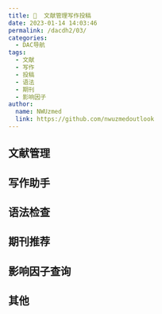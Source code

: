 ```yaml
---
title: 📑  文献管理写作投稿
date: 2023-01-14 14:03:46
permalink: /dacdh2/03/
categories: 
  - DAC导航
tags: 
  - 文献
  - 写作
  - 投稿
  - 语法
  - 期刊
  - 影响因子
author: 
  name: NWUzmed
  link: https://github.com/nwuzmedoutlook
---
```


## 文献管理

<ClientOnly>
  <Card :cardData="cardData0" :cardListSize=4 carTitlColor="#000" carHoverColor="#000" />
</ClientOnly>

## 写作助手

<ClientOnly>
  <Card :cardData="cardData1" :cardListSize=4 carTitlColor="#000" carHoverColor="#000" />
</ClientOnly>

## 语法检查

<ClientOnly>
  <Card :cardData="cardData2" :cardListSize=4 carTitlColor="#000" carHoverColor="#000" />
</ClientOnly>

## 期刊推荐

<ClientOnly>
  <Card :cardData="cardData3" :cardListSize=4 carTitlColor="#000" carHoverColor="#000" />
</ClientOnly>

## 影响因子查询

<ClientOnly>
  <Card :cardData="cardData4" :cardListSize=4 carTitlColor="#000" carHoverColor="#000" />
</ClientOnly>

## 其他

<ClientOnly>
  <Card :cardData="cardData5" :cardListSize=4 carTitlColor="#000" carHoverColor="#000" />
</ClientOnly>

<script>
export default {
  data() {
    return {
      cardData0: [
{id: "0", cardSrc: "https://www.softhead-citavi.com/blog/2328", cardImgSrc: "https://api.xinac.net/icon/?url=https://www.softhead-citavi.com/blog/2328", cardName: "Citavi 6 从入门到精通", cardContent: "Citavi文献管理与知识组织软件",},
{cardSrc: "https://www.howsci.com/", cardImgSrc: "https://api.xinac.net/icon/?url=https://www.howsci.com/", cardName: "科研动力", cardContent: "专注EndNote使用方法；关注科研方法与论文写作",},
{cardSrc: "https://mp.weixin.qq.com/s?__biz=MzU1NjA4NDgzMg==&amp;mid=100001841&amp;idx=1&amp;sn=3b4d6fe634d35343796e4b231340877d&amp;chksm=7bcb333e4cbcba2893c479512f19c03de3c4aa08cef475ee0f5ea00c4b368d9b062493476740&amp;mpshare=1&amp;scene=23&amp;srcid=0331ExAJQxIljLswJD8hKrfL&amp;sharer_sharetime=1617152013250&amp;sharer_shareid=4bd6ca1811ddbfed9a53195955832634#rd", cardImgSrc: "https://api.xinac.net/icon/?url=https://mp.weixin.qq.com/s?__biz=MzU1NjA4NDgzMg==&amp;mid=100001841&amp;idx=1&amp;sn=3b4d6fe634d35343796e4b231340877d&amp;chksm=7bcb333e4cbcba2893c479512f19c03de3c4aa08cef475ee0f5ea00c4b368d9b062493476740&amp;mpshare=1&amp;scene=23&amp;srcid=0331ExAJQxIljLswJD8hKrfL&amp;sharer_sharetime=1617152013250&amp;sharer_shareid=4bd6ca1811ddbfed9a53195955832634#rd", cardName: "子聿学长", cardContent: "EndNote教程汇总",},
{cardSrc: "https://www.connectedpapers.com/", cardImgSrc: "https://api.xinac.net/icon/?url=https://www.connectedpapers.com/", cardName: "Connected Papers", cardContent: "Explore connected papers in a visual graph",},
{cardSrc: "https://mypitaya.com/", cardImgSrc: "https://api.xinac.net/icon/?url=https://mypitaya.com/", cardName: "火龙果写作", cardContent: "AI驱动的文字生产力工具",},
{cardSrc: "https://mp.weixin.qq.com/s/ElGoNopa2ftAlNjbl28Zfg", cardImgSrc: "https://api.xinac.net/icon/?url=https://mp.weixin.qq.com/s/ElGoNopa2ftAlNjbl28Zfg", cardName: "青柠学术", cardContent: "学术干货大荟萃！收藏就对了！",},
{cardSrc: "https://www.home-for-researchers.com/", cardImgSrc: "https://api.xinac.net/icon/?url=https://www.home-for-researchers.com/", cardName: "科研者之家", cardContent: "scihub-SCI写作神器-国家自然科学基金-期刊查询",},
{cardSrc: "http://www.keyanzhiku.com/", cardImgSrc: "https://api.xinac.net/icon/?url=http://www.keyanzhiku.com/", cardName: "科研Z库", cardContent: "找技术找资源找图书找服务",},
{cardSrc: "https://www.slager.cn/", cardImgSrc: "https://api.xinac.net/icon/?url=https://www.slager.cn/", cardName: "Slager", cardContent: "好的工具让你站在巨人的肩膀上",},
{cardSrc: "https://www.xiantao.love/", cardImgSrc: "https://api.xinac.net/icon/?url=https://www.xiantao.love/", cardName: "仙桃学术", cardContent: "让每一位医生/医学生提升科研效率，轻松搞定SCI论文写作和生物信息学数据分析。",},
{cardSrc: "https://www.citexs.com/", cardImgSrc: "https://api.xinac.net/icon/?url=https://www.citexs.com/", cardName: "citexs-赛特新思生物医学科研助手", cardContent: "文献检索 SCI写作辅助 AI研究选题 图文检索 资讯&解读 科研工具",},
{cardSrc: "https://www.fir.ai/", cardImgSrc: "https://api.xinac.net/icon/?url=https://www.fir.ai/", cardName: "边写边搜", cardContent: "超级连接，快速成文",},
{cardSrc: "http://www.scirobot.com.cn/", cardImgSrc: "https://api.xinac.net/icon/?url=http://www.scirobot.com.cn/", cardName: "AI智能翻译写作机器人(v2.0)", cardContent: "免费在线SCI翻译写作工具",},
{cardSrc: "https://www.miaowrite.com/", cardImgSrc: "https://api.xinac.net/icon/?url=https://www.miaowrite.com/", cardName: "妙写", cardContent: "专注论文排版与管理，一键调整论文格式",},
{cardSrc: "https://xiezuocat.com/#/", cardImgSrc: "https://api.xinac.net/icon/?url=https://xiezuocat.com/#/", cardName: "秘塔写作猫", cardContent: "新一代AI写作伴侣，帮你推敲用语、斟酌文法、改写文风，还能实时同步翻译。",},
{cardSrc: "https://www.giiso.com/#/", cardImgSrc: "https://api.xinac.net/icon/?url=https://www.giiso.com/#/", cardName: "Giiso写作机器人", cardContent: "一款内容创作AI辅助工具",},
{cardSrc: "http://www.paper-digest.com/", cardImgSrc: "https://api.xinac.net/icon/?url=http://www.paper-digest.com/", cardName: "Paper Digest", cardContent: "Artificial Intelligence summarizes academic articles for you",},
{cardSrc: "https://www.phrasebank.manchester.ac.uk/", cardImgSrc: "https://api.xinac.net/icon/?url=https://www.phrasebank.manchester.ac.uk/", cardName: "Academic Phrasebank", cardContent: "英语写作的词句模板库",},
{cardSrc: "https://www.termonline.cn/index", cardImgSrc: "https://api.xinac.net/icon/?url=https://www.termonline.cn/index", cardName: "术语在线", cardContent: "权威的术语知识服务平台",},
{cardSrc: "https://shuyu.cnki.net/#/", cardImgSrc: "https://api.xinac.net/icon/?url=https://shuyu.cnki.net/#/", cardName: "知网百科", cardContent: "可信赖的学百科",},
{cardSrc: "http://hemingwayapp.com/", cardImgSrc: "https://api.xinac.net/icon/?url=http://hemingwayapp.com/", cardName: "Hemingway Editor", cardContent: "Hemingway App使您的写作大胆而清晰。",},
{cardSrc: "http://www.clichefinder.net/", cardImgSrc: "https://api.xinac.net/icon/?url=http://www.clichefinder.net/", cardName: "Cliché Finder", cardContent: "通过识别和消除陈旧或过度使用的单词，表达式和短语，快速提高您的写作和沟通技巧。",},
{cardSrc: "https://www.grammarly.com/", cardImgSrc: "https://api.xinac.net/icon/?url=https://www.grammarly.com/", cardName: "Grammarly", cardContent: "Free Online Writing Assistant",},
{cardSrc: "https://gramara.com/zh-s/", cardImgSrc: "https://api.xinac.net/icon/?url=https://gramara.com/zh-s/", cardName: "Gramara", cardContent: "The AI-Powered Grammar Checker",},
{cardSrc: "https://www.quillbot.com/", cardImgSrc: "https://api.xinac.net/icon/?url=https://www.quillbot.com/", cardName: "QuillBot AI", cardContent: "Paraphrasing Tool",},
{cardSrc: "http://www.paraphrase-tool.org/", cardImgSrc: "https://api.xinac.net/icon/?url=http://www.paraphrase-tool.org/", cardName: "Paraphrase Tool", cardContent: "Online Paraphrasing tool & Article Rewriter Tool",},
{cardSrc: "http://www.1checker.com/", cardImgSrc: "https://api.xinac.net/icon/?url=http://www.1checker.com/", cardName: "1Checker（易改）", cardContent: "校对、语法检查和智能润色",},
{cardSrc: "https://www.grammarcheck.me/#", cardImgSrc: "https://api.xinac.net/icon/?url=https://www.grammarcheck.me/#", cardName: "Grammar Check", cardContent: "Free Online Grammar Checker",},
{cardSrc: "https://virtualwritingtutor.com/", cardImgSrc: "https://api.xinac.net/icon/?url=https://virtualwritingtutor.com/", cardName: "Virtual Writing Tutor", cardContent: "检查语法，标点符号，拼写，释义和词汇等，操作简单",},
{cardSrc: "https://rewordify.com/", cardImgSrc: "https://api.xinac.net/icon/?url=https://rewordify.com/", cardName: "Rewordify", cardContent: "Understand what you read",},
{cardSrc: "https://www.nounplus.net/grammarcheck/", cardImgSrc: "https://api.xinac.net/icon/?url=https://www.nounplus.net/grammarcheck/", cardName: "NOUNPLUS", cardContent: "Grammar Check Online",},
{cardSrc: "https://spellcheckplus.com/", cardImgSrc: "https://api.xinac.net/icon/?url=https://spellcheckplus.com/", cardName: "SpellCheckPlus", cardContent: "Online Spelling and Grammar Checker for English as a Second Language",},
{cardSrc: "https://www.spellcheckonline.com/", cardImgSrc: "https://api.xinac.net/icon/?url=https://www.spellcheckonline.com/", cardName: "Spell'Check'Online", cardContent: "Free Online Spell Checker",},
{cardSrc: "https://www.gingersoftware.com/", cardImgSrc: "https://api.xinac.net/icon/?url=https://www.gingersoftware.com/", cardName: "Ginger", cardContent: "English Grammar & Writing App",},
{cardSrc: "https://www.reverso.net/text_translation.aspx?lang=ZH", cardImgSrc: "https://api.xinac.net/icon/?url=https://www.reverso.net/text_translation.aspx?lang=ZH", cardName: "Reverso", cardContent: "免费翻译, 词典, 语法",},
{cardSrc: "https://www.polishmywriting.com/", cardImgSrc: "https://api.xinac.net/icon/?url=https://www.polishmywriting.com/", cardName: "After the Deadline", cardContent: "Check Spelling, Style, and Grammar with After the Deadline",},
{cardSrc: "https://www.paperrater.com/free_paper_grader", cardImgSrc: "https://api.xinac.net/icon/?url=https://www.paperrater.com/free_paper_grader", cardName: "Paper Checker", cardContent: "Online Proofreader and Grammar Checker",},
{cardSrc: "http://www.xiuci.cn/", cardImgSrc: "https://api.xinac.net/icon/?url=http://www.xiuci.cn/", cardName: "词语助手", cardContent: "查询词语更简单！",},
{cardSrc: "http://www.eu-edit.com/col.jsp?id=118", cardImgSrc: "https://api.xinac.net/icon/?url=http://www.eu-edit.com/col.jsp?id=118", cardName: "Eu-edit", cardContent: "每日写作技巧更新",},
{cardSrc: "http://by.360xueke.com/#", cardImgSrc: "https://api.xinac.net/icon/?url=http://by.360xueke.com/#", cardName: "毕业论文资源导航", cardContent: "每日更新",},
{cardSrc: "https://www.boshuolunwen123.com/", cardImgSrc: "https://api.xinac.net/icon/?url=https://www.boshuolunwen123.com/", cardName: "博硕论文辅导网", cardContent: "硕士论文_博士论文_毕业论文范文_开题报告硕士论文_博士论文_毕业论文范文_开题报告",},
{cardSrc: "http://www.dioenglish.com/writing/", cardImgSrc: "https://api.xinac.net/icon/?url=http://www.dioenglish.com/writing/", cardName: "英语作文大全", cardContent: "英语作文,英语短文,英语手抄报,英语作文万能句子",},
{cardSrc: "http://www.lunwenstudy.com/", cardImgSrc: "https://api.xinac.net/icon/?url=http://www.lunwenstudy.com/", cardName: "学术堂", cardContent: "专业的论文学习平台",},
{cardSrc: "https://jcr.clarivate.com/JCRLandingPageAction.action", cardImgSrc: "https://api.xinac.net/icon/?url=https://jcr.clarivate.com/JCRLandingPageAction.action", cardName: "InCites  Journal Citation Reports", cardContent: "Search a journal title or select an option to get started",},
{cardSrc: "https://www.medreading.cn/", cardImgSrc: "https://api.xinac.net/icon/?url=https://www.medreading.cn/", cardName: "MedReading", cardContent: "查影响因子，读SCI文献",},
{cardSrc: "http://www.letpub.com.cn/index.php?page=resources", cardImgSrc: "https://api.xinac.net/icon/?url=http://www.letpub.com.cn/index.php?page=resources", cardName: "LetPub", cardContent: "sci论文写作，期刊投稿，IF查询，基金申请资源",},
{cardSrc: "http://www.keyanzhiku.com/qikan", cardImgSrc: "https://api.xinac.net/icon/?url=http://www.keyanzhiku.com/qikan", cardName: "科研Z库", cardContent: "中文核心期刊投稿推荐系统",},
{cardSrc: "https://sci.justscience.cn/", cardImgSrc: "https://api.xinac.net/icon/?url=https://sci.justscience.cn/", cardName: "唯问生物Justscience", cardContent: "中外核心期刊查询_2021年SCI期刊影响因子预测查询",},
{cardSrc: "https://www.medsci.cn/sci/journal_index", cardImgSrc: "https://api.xinac.net/icon/?url=https://www.medsci.cn/sci/journal_index", cardName: "MedSci梅斯", cardContent: "期刊智能查询工具",},
{cardSrc: "http://journal.biomart.cn/", cardImgSrc: "https://api.xinac.net/icon/?url=http://journal.biomart.cn/", cardName: "丁香通", cardContent: "SCI期刊数据库_影响因子查询",},
{cardSrc: "https://www.scholarscope.cn/tools/singlesearch.html", cardImgSrc: "https://api.xinac.net/icon/?url=https://www.scholarscope.cn/tools/singlesearch.html", cardName: "Scholarscope", cardContent: "期刊影响因子查询",},
{cardSrc: "https://www.scimagojr.com/", cardImgSrc: "https://api.xinac.net/icon/?url=https://www.scimagojr.com/", cardName: "SJR", cardContent: "Scimago Journal & Country Rank",},
{cardSrc: "https://www.editsprings.com/sciqkcx", cardImgSrc: "https://api.xinac.net/icon/?url=https://www.editsprings.com/sciqkcx", cardName: "EditSprings艾德思", cardContent: "专业的SCI期刊影响因子查询系统（2019-2020）-SCI润色、SCI翻译、论文翻译服务公司",},
{cardSrc: "https://ijournal.topeditsci.com/home", cardImgSrc: "https://api.xinac.net/icon/?url=https://ijournal.topeditsci.com/home", cardName: "Topedit", cardContent: "期刊查询与选择服务系统",},
{cardSrc: "https://www.journalguide.com/", cardImgSrc: "https://api.xinac.net/icon/?url=https://www.journalguide.com/", cardName: "JournalGuide", cardContent: "Find the best journal for your research",},
{cardSrc: "https://jane.biosemantics.org/", cardImgSrc: "https://api.xinac.net/icon/?url=https://jane.biosemantics.org/", cardName: "Journal/Author Name Estimator", cardContent: "Insert your title and/or abstract here",},
{cardSrc: "https://journalsuggester.springer.com/", cardImgSrc: "https://api.xinac.net/icon/?url=https://journalsuggester.springer.com/", cardName: "Springer Journal Suggester", cardContent: "nter your manuscript details to see a list of journals most suitable for your research.",},
{cardSrc: "https://journalfinder.elsevier.com/", cardImgSrc: "https://api.xinac.net/icon/?url=https://journalfinder.elsevier.com/", cardName: "JournalFinder", cardContent: "Enter title and abstract of your paper to easily find journals that could be best suited for publishing.",},
{cardSrc: "https://en-author-services.edanz.com/journal-selector", cardImgSrc: "https://api.xinac.net/icon/?url=https://en-author-services.edanz.com/journal-selector", cardName: "Edanz Group", cardContent: "Journal Selector",},
{cardSrc: "https://cassi.cas.org/search.jsp", cardImgSrc: "https://api.xinac.net/icon/?url=https://cassi.cas.org/search.jsp", cardName: "CASSI", cardContent: "CAS Source Index (CASSI) Search Tool",},
{cardSrc: "https://orcid.org/", cardImgSrc: "https://api.xinac.net/icon/?url=https://orcid.org/", cardName: "ORCID", cardContent: "a unique, persistent identifier free of charge to researchers",},
{cardSrc: "https://scirev.org/", cardImgSrc: "https://api.xinac.net/icon/?url=https://scirev.org/", cardName: "SciRev", cardContent: "Review the scientific review process",},
{cardSrc: "http://ztflh.xhma.com/", cardImgSrc: "https://api.xinac.net/icon/?url=http://ztflh.xhma.com/", cardName: "中图分类号", cardContent: "中图分类号查询,中国分类法,图书分类号,中国图书馆分类法",},
{cardSrc: "https://www.clcindex.com/", cardImgSrc: "https://api.xinac.net/icon/?url=https://www.clcindex.com/", cardName: "中图分类号查询", cardContent: "中国图书馆分类法 | 中图法 | 中图分类号",},
{cardSrc: "http://www.ztflh.com/", cardImgSrc: "https://api.xinac.net/icon/?url=http://www.ztflh.com/", cardName: "中国图书馆分类法", cardContent: "中图法分类号 - 中图分类 - 中国图书分类法简表",},

      ],
      
      cardData1: [
        {
          id: "1",
          cardSrc: "https://cn.vuejs.org/",
          cardImgSrc:
            "https://cdn.staticaly.com/gh/Kele-Bingtang/static@master/img/tools/20220105001047.png",
          cardName: "Vue",
          cardContent: "渐进式 JavaScript 框架",
        },
      ],
        cardData2: [
        {
          id: "2",
          cardSrc: "https://cn.vuejs.org/",
          cardImgSrc:
            "https://cdn.staticaly.com/gh/Kele-Bingtang/static@master/img/tools/20220105001047.png",
          cardName: "Vue",
          cardContent: "渐进式 JavaScript 框架",
        },
      ],
        cardData3: [
        {
          id: "3",
          cardSrc: "https://cn.vuejs.org/",
          cardImgSrc:
            "https://cdn.staticaly.com/gh/Kele-Bingtang/static@master/img/tools/20220105001047.png",
          cardName: "Vue",
          cardContent: "渐进式 JavaScript 框架",
        },
      ],
        cardData4: [
        {
          id: "4",
          cardSrc: "https://cn.vuejs.org/",
          cardImgSrc:
            "https://cdn.staticaly.com/gh/Kele-Bingtang/static@master/img/tools/20220105001047.png",
          cardName: "Vue",
          cardContent: "渐进式 JavaScript 框架",
        },
      ],
        cardData5: [
        {
          id: "5",
          cardSrc: "https://cn.vuejs.org/",
          cardImgSrc:
            "https://cdn.staticaly.com/gh/Kele-Bingtang/static@master/img/tools/20220105001047.png",
          cardName: "Vue",
          cardContent: "渐进式 JavaScript 框架",
        },
      ],
    };
  },
};
</script>
